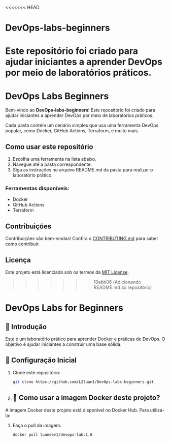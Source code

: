 <<<<<<< HEAD
# DevOps-labs-beginners
Este repositório foi criado para ajudar iniciantes a aprender DevOps por meio de laboratórios práticos.
=======
# DevOps Labs Beginners
Bem-vindo ao **DevOps-labs-beginners**! Este repositório foi criado para ajudar iniciantes a aprender DevOps por meio de laboratórios práticos.

Cada pasta contém um cenário simples que usa uma ferramenta DevOps popular, como Docker, GitHub Actions, Terraform, e muito mais.

## Como usar este repositório
1. Escolha uma ferramenta na lista abaixo.
2. Navegue até a pasta correspondente.
3. Siga as instruções no arquivo README.md da pasta para realizar o laboratório prático.

### Ferramentas disponíveis:
- Docker
- GitHub Actions
- Terraform

## Contribuições
Contribuições são bem-vindas! Confira o [CONTRIBUTING.md](CONTRIBUTING.md) para saber como contribuir.

## Licença
Este projeto está licenciado sob os termos da [MIT License](LICENSE).
>>>>>>> 10abb06 (Adicionando README.md ao repositório)
# DevOps Labs for Beginners

## 📌 Introdução
Este é um laboratório prático para aprender Docker e práticas de DevOps. O objetivo é ajudar iniciantes a construir uma base sólida.

## 🚀 Configuração Inicial
1. Clone este repositório:
   ```bash
   git clone https://github.com/L2luan1/DevOps-labs-beginners.git
2. ## 🐳 Como usar a imagem Docker deste projeto?

A imagem Docker deste projeto está disponível no Docker Hub. Para utilizá-la:

1. Faça o pull da imagem:
   ```bash
   docker pull luandev1/devops-lab:1.0
